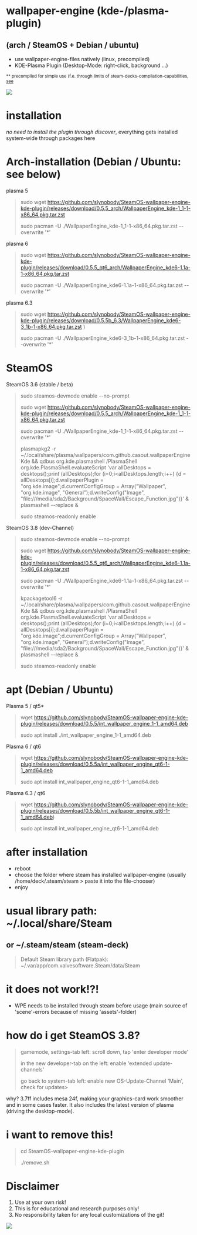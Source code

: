 # wallpaper-engine (kde-/plasma-plugin)
## (arch / SteamOS + Debian / ubuntu)

* use wallpaper-engine-files natively (linux, precompiled)
* KDE-Plasma Plugin (Desktop-Mode: right-click, background ...)

<sub> ** precompiled for simple use (f.e. through limits of steam-decks-compilation-capabilities, <a href="https://github.com/catsout/wallpaper-engine-kde-plugin/issues/177">see</a>

<img src="https://images.pling.com/img/00/00/78/78/79/2160403/screenshot-20240602-192228.png"/>

# installation
*no need to install the plugin through discover*, everything gets installed system-wide through packages here</sub>

# Arch-installation (Debian / Ubuntu: see below)
plasma 5
> sudo wget https://github.com/slynobody/SteamOS-wallpaper-engine-kde-plugin/releases/download/0.5.5_arch/WallpaperEngine_kde-1_1-1-x86_64.pkg.tar.zst
>
> sudo pacman -U ./WallpaperEngine_kde-1_1-1-x86_64.pkg.tar.zst --overwrite '*'

plasma 6
> sudo wget https://github.com/slynobody/SteamOS-wallpaper-engine-kde-plugin/releases/download/0.5.5_qt6_arch/WallpaperEngine_kde6-1.1a-1-x86_64.pkg.tar.zst
>
> sudo pacman -U ./WallpaperEngine_kde6-1.1a-1-x86_64.pkg.tar.zst --overwrite '*'
> 
plasma 6.3
> sudo wget https://github.com/slynobody/SteamOS-wallpaper-engine-kde-plugin/releases/download/0.5.5b_6.3/WallpaperEngine_kde6-3_1b-1-x86_64.pkg.tar.zst
)
>
> sudo pacman -U ./WallpaperEngine_kde6-3_1b-1-x86_64.pkg.tar.zst --overwrite '*'

# SteamOS 
SteamOS 3.6 (stable / beta)

> sudo steamos-devmode enable --no-prompt
>
> sudo wget https://github.com/slynobody/SteamOS-wallpaper-engine-kde-plugin/releases/download/0.5.5_arch/WallpaperEngine_kde-1_1-1-x86_64.pkg.tar.zst
>
> sudo pacman -U ./WallpaperEngine_kde-1_1-1-x86_64.pkg.tar.zst --overwrite '*'
> 
> plasmapkg2 -r ~/.local/share/plasma/wallpapers/com.github.casout.wallpaperEngineKde && qdbus org.kde.plasmashell /PlasmaShell org.kde.PlasmaShell.evaluateScript 'var allDesktops = desktops();print (allDesktops);for (i=0;i<allDesktops.length;i++) {d = allDesktops[i];d.wallpaperPlugin = "org.kde.image";d.currentConfigGroup = Array("Wallpaper", "org.kde.image", "General");d.writeConfig("Image", "file:///media/sda2/Background/SpaceWall/Escape_Function.jpg")}' & plasmashell --replace &
> 
> sudo steamos-readonly enable

SteamOS 3.8 (dev-Channel)
> sudo steamos-devmode enable --no-prompt
>
> sudo wget https://github.com/slynobody/SteamOS-wallpaper-engine-kde-plugin/releases/download/0.5.5_qt6_arch/WallpaperEngine_kde6-1.1a-1-x86_64.pkg.tar.zst
>
> sudo pacman -U ./WallpaperEngine_kde6-1.1a-1-x86_64.pkg.tar.zst --overwrite '*'
> 
> kpackagetool6 -r ~/.local/share/plasma/wallpapers/com.github.casout.wallpaperEngineKde && qdbus org.kde.plasmashell /PlasmaShell org.kde.PlasmaShell.evaluateScript 'var allDesktops = desktops();print (allDesktops);for (i=0;i<allDesktops.length;i++) {d = allDesktops[i];d.wallpaperPlugin = "org.kde.image";d.currentConfigGroup = Array("Wallpaper", "org.kde.image", "General");d.writeConfig("Image", "file:///media/sda2/Background/SpaceWall/Escape_Function.jpg")}' & plasmashell --replace &
>
> sudo steamos-readonly enable

# apt  (Debian / Ubuntu)
Plasma 5 / qt5*
> wget https://github.com/slynobody/SteamOS-wallpaper-engine-kde-plugin/releases/download/0.5.5/int_wallpaper_engine_1-1_amd64.deb
>
> sudo apt install ./int_wallpaper_engine_1-1_amd64.deb

Plasma 6 / qt6 
> wget https://github.com/slynobody/SteamOS-wallpaper-engine-kde-plugin/releases/download/0.5.5a/int_wallpaper_engine_qt6-1-1_amd64.deb
> 
> sudo apt install int_wallpaper_engine_qt6-1-1_amd64.deb

Plasma 6.3 / qt6 
> wget https://github.com/slynobody/SteamOS-wallpaper-engine-kde-plugin/releases/download/0.5.5b/int_wallpaper_engine_qt6-1-1_amd64.deb)
> 
> sudo apt install int_wallpaper_engine_qt6-1-1_amd64.deb

# after installation
* reboot
* choose the folder where steam has installed wallpaper-engine (usually /home/deck/.steam/steam > paste it into the file-chooser)
* enjoy

# usual library path: ~/.local/share/Steam
## or ~/.steam/steam (steam-deck)
> 
> Default Steam library path (Flatpak): ~/.var/app/com.valvesoftware.Steam/data/Steam
>

# it does not work!?!
* WPE needs to be installed through steam before usage (main source of 'scene'-errors because of missing 'assets'-folder)

# how do i get SteamOS 3.8?
> gamemode, settings-tab left: scroll down, tap 'enter developer mode'
> 
> in the new developer-tab on the left: enable 'extended update-channels'
> 
> go back to system-tab left: enable new OS-Update-Channel 'Main', check for updates>
>

why? 3.7ff includes mesa 24f, making your graphics-card work smoother and in some cases faster. It also includes the latest version of plasma (driving the desktop-mode).

# i want to remove this!
> cd SteamOS-wallpaper-engine-kde-plugin
>
> ./remove.sh

# Disclaimer
1. Use at your own risk!
2. This is for educational and research purposes only!
3. No responsibility taken for any local customizations of the git!
> 
<a href="https://artsandculture.google.com/experiment/viola-the-bird/nAEJVwNkp-FnrQ?cp=e30."><img src="https://images.pling.com/img/00/00/78/78/79/2160403/proxy-image1.jpeg"/></a>
